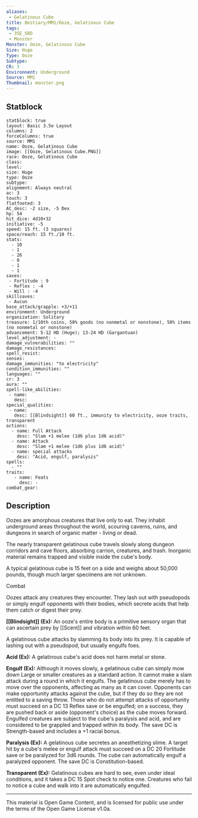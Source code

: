 ```yaml
---
aliases:
 - Gelatinous Cube
title: Bestiary/MM1/Ooze, Gelatinous Cube
tags: 
 - 35E_SRD
 - Monster
Monster: Ooze, Gelatinous Cube
Size: Huge
Type: Ooze
Subtype: 
CR: 3
Environnent: Underground
Source: MM1
Thumbnail: monster.png
---
```


## Statblock

```statblock
statblock: true
layout: Basic 3.5e Layout
columns: 2
forceColumns: true
source: MM1 
name: Ooze, Gelatinous Cube
image: [[Ooze, Gelatinous Cube.PNG]]
race: Ooze, Gelatinous Cube
class: 
level: 
size: Huge
type: Ooze
subtype: 
alignment: Always neutral
ac: 3
touch: 3
flatfooted: 3
AC_desc: -2 size, -5 Dex
hp: 54
hit_dice: 4d10+32
initiative: -5
speed: 15 ft. (3 squares)
space/reach: 15 ft./10 ft.
stats:
  - 10
  - 1
  - 26
  - 0
  - 1
  - 1
saves:
 - Fortitude : 9
 - Reflex : -4
 - Will : -4
skillsaves:
 - Aucun
base_attack/grapple: +3/+11
environment: Underground
organization: Solitary
treasure: 1/10th coins, 50% goods (no nonmetal or nonstone), 50% items (no nonmetal or nonstone)
advancement: 5-12 HD (Huge); 13-24 HD (Gargantuan)
level_adjustment: -
damage_vulnerabilities: ""
damage_resistances: 
spell_resist: 
senses: 
damage_immunities: "to electricity"
condition_immunities: ""
languages: ""
cr: 3
aura: ""
spell-like_abilities:
 - name: 
   desc: 
special_qualities:
 - name:
   desc: [[Blindsight]] 60 ft., immunity to electricity, ooze traits, transparent
actions:
  - name: Full Attack
    desc: "Slam +1 melee (1d6 plus 1d6 acid)"
  - name: Attack
    desc: "Slam +1 melee (1d6 plus 1d6 acid)"
  - name: special attacks
    desc: "Acid, engulf, paralysis"
spells:
  - ""
traits:
   - name: Feats
     desc: -
combat_gear:  
```

## Description



Oozes are amorphous creatures that live only to eat. They inhabit underground areas throughout the world, scouring caverns, ruins, and dungeons in search of organic matter - living or dead.

The nearly transparent gelatinous cube travels slowly along dungeon corridors and cave floors, absorbing carrion, creatures, and trash. Inorganic material remains trapped and visible inside the cube's body.

A typical gelatinous cube is 15 feet on a side and weighs about 50,000 pounds, though much larger specimens are not unknown.

Combat

Oozes attack any creatures they encounter. They lash out with pseudopods or simply engulf opponents with their bodies, which secrete acids that help them catch or digest their prey.


**[[Blindsight]] (Ex):** An ooze's entire body is a primitive sensory organ that can ascertain prey by [[Scent]] and vibration within 60 feet.

A gelatinous cube attacks by slamming its body into its prey. It is capable of lashing out with a pseudopod, but usually engulfs foes.


**Acid (Ex):** A gelatinous cube's acid does not harm metal or stone.


**Engulf (Ex):** Although it moves slowly, a gelatinous cube can simply mow down Large or smaller creatures as a standard action. It cannot make a slam attack during a round in which it engulfs. The gelatinous cube merely has to move over the opponents, affecting as many as it can cover. Opponents can make opportunity attacks against the cube, but if they do so they are not entitled to a saving throw. Those who do not attempt attacks of opportunity must succeed on a DC 13 Reflex save or be engulfed; on a success, they are pushed back or aside (opponent's choice) as the cube moves forward. Engulfed creatures are subject to the cube's paralysis and acid, and are considered to be grappled and trapped within its body. The save DC is Strength-based and includes a +1 racial bonus.


**Paralysis (Ex):** A gelatinous cube secretes an anesthetizing slime. A target hit by a cube's melee or engulf attack must succeed on a DC 20 Fortitude save or be paralyzed for 3d6 rounds. The cube can automatically engulf a paralyzed opponent. The save DC is Constitution-based.


**Transparent (Ex):** Gelatinous cubes are hard to see, even under ideal conditions, and it takes a DC 15 Spot check to notice one. Creatures who fail to notice a cube and walk into it are automatically engulfed.

---

This material is Open Game Content, and is licensed for public use under the terms of the Open Game License v1.0a.
